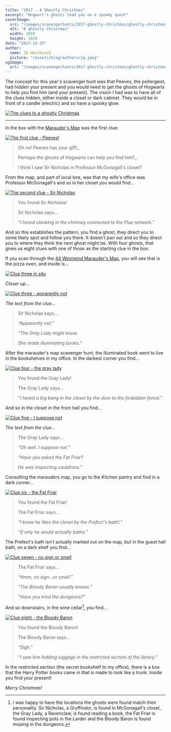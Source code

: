 ```yaml
---
title: "2017 - A Ghostly Christmas"
excerpt: "Hogwart's ghosts lead you on a spooky quest"
coverImage:
  src: "/images/scavengerhunts/2017-ghostly-christmas/ghostly-christmas.jpg"
  alt: "A ghostly Christmas"
  width: 3019
  height: 3019
date: "2017-12-25"
author:
  name: JG Heithcock
  picture: "/assets/blog/authors/jg.jpeg"
ogImage:
  url: "/images/scavengerhunts/2017-ghostly-christmas/ghostly-christmas.jpg"
---
```


The concept for this year's scavenger hunt was that Peeves, the poltergeist, had hidden your present and you would need to get the ghosts of Hogwarts to help you find him (and your present). The vision I had was to have all of the clues hidden, either inside a closet or dark cabinet. They would be in front of a candle (electric) and so have a spooky glow.

<a href="/images/scavengerhunts/2017-ghostly-christmas/box-and-clues.jpg">
<img src="/images/scavengerhunts/2017-ghostly-christmas/box-and-clues.jpg" alt="The clues to a ghostly Christmas" class="mapBorder" />
</a>

<hr/>

In the box with the [Marauder's Map](./2013-44-marauders/) was the first clue:

<a href="/images/scavengerhunts/2017-ghostly-christmas/clue-1.jpg">
<img src="/images/scavengerhunts/2017-ghostly-christmas/clue-1.jpg" alt="The first clue - Peeves!" class="mapBorder" />
</a>

> Oh no! Peeves has your gift!\_
>
> Perhaps the ghosts of Hogwarts can help you find him?\_
>
> I think I saw Sir Nicholas in Professor McGonagall's closet?

From the map, and part of local lore, was that my wife's office was Professor McGonagall's and so in her closet you would find...

<a href="/images/scavengerhunts/2017-ghostly-christmas/clue-2.jpg">
<img src="/images/scavengerhunts/2017-ghostly-christmas/clue-2.jpg" alt="The second clue - Sir Nicholas" class="mapBorder" />
</a>

> You found Sir Nicholas!
>
> Sir Nicholas says...
>
> _&ldquo;I heard clanking in the chimney connected to the Flue network.&rdquo;_

And so this establishes the pattern, you find a ghost, they direct you to some likely spot and follow you there. It doesn't pan out and so they direct you to where they think the next ghost might be. With four ghosts, that gives us eight clues with one of those as the starting clue in the box.

If you scan through the [44 Westwind Marauder's Map](https://www.44westwind.com/map/index.html), you will see that is the pizza oven, and inside is...

<a href="/images/scavengerhunts/2017-ghostly-christmas/clue-3-in-floo-network.jpg">
<img src="/images/scavengerhunts/2017-ghostly-christmas/clue-3-in-floo-network.jpg" alt="Clue three in situ" class="mapBorder" />
</a>

_Closer up..._

<a href="/images/scavengerhunts/2017-ghostly-christmas/clue-3.jpg">
<img src="/images/scavengerhunts/2017-ghostly-christmas/clue-3.jpg" alt="Clue three - apparently not" class="mapBorder" />
</a>

_The text from the clue..._

> Sir Nicholas says...
>
> _&ldquo;Apparently not.&rdquo;_
>
> _&ldquo;The Gray Lady might know._
>
> _She reads illuminating books.&rdquo;_

After the marauder's map scavenger hunt, the illuminated book went to live in the bookshelves in my office. In the darkest corner you find...

<a href="/images/scavengerhunts/2017-ghostly-christmas/clue-4.jpg">
<img src="/images/scavengerhunts/2017-ghostly-christmas/clue-4.jpg" alt="Clue four - the gray lady" class="mapBorder" />
</a>

> You found the Gray Lady!
>
> The Gray Lady says...
>
> _&ldquo;I heard a big bang in the closet by the door to the forbidden forest.&rdquo;_

And so in the closet in the front hall you find...

<a href="/images/scavengerhunts/2017-ghostly-christmas/clue-5.jpg">
<img src="/images/scavengerhunts/2017-ghostly-christmas/clue-5.jpg" alt="Clue five - I suppose not" class="mapBorder" />
</a>

_The text from the clue..._

> The Gray Lady says...
>
> _&ldquo;Oh well. I suppose not.&rdquo;_
>
> _&ldquo;Have you asked the Fat Friar?_
>
> _He was inspecting cauldrons.&rdquo;_

Consulting the marauders map, you go to the Kitchen pantry and find in a dark corner...

<a href="/images/scavengerhunts/2017-ghostly-christmas/clue-6.jpg">
<img src="/images/scavengerhunts/2017-ghostly-christmas/clue-6.jpg" alt="Clue six - the Fat Friar" class="mapBorder" />
</a>

> You found the Fat Friar!
>
> The Fat Friar says...
>
> _&ldquo;I know he likes the closet by the Prefect's bath!.&rdquo;_
>
> _&ldquo;If only he would actually bathe.&rdquo;_

The Prefect's bath isn't actually marked out on the map, but in the guest hall bath, on a dark shelf you find...

<a href="/images/scavengerhunts/2017-ghostly-christmas/clue-7.jpg">
<img src="/images/scavengerhunts/2017-ghostly-christmas/clue-7.jpg" alt="Clue seven - no sign or smell" class="mapBorder" />
</a>

> The Fat Friar says...
>
> _&ldquo;Hmm, no sign...or smell.&rdquo;_
>
> _&ldquo;The Bloody Baron usually knows.&rdquo;_
>
> _&ldquo;Have you tried the dungeons?&rdquo;_

And so downstairs, in the wine cellar[^1], you find...

[^1]: I was happy to have the locations the ghosts were found match their personality. Sir Nicholas, a Gryffindor, is found in McGonagall's closet, the Gray Lady, a Ravenclaw, is found reading a book, the Fat Friar is found inspecting pots in the Larder and the Bloody Baron is found moping in the dungeons.

<a href="/images/scavengerhunts/2017-ghostly-christmas/clue-8.jpg">
<img src="/images/scavengerhunts/2017-ghostly-christmas/clue-8.jpg" alt="Clue eight - the Bloody Baron" class="mapBorder" />
</a>

> You found the Bloody Baron!
>
> The Bloody Baron says...
>
> _&ldquo;Sigh.&rdquo;_
>
> _&ldquo;I saw him hidding luggage in the restricted section of the library.&rdquo;_

In the restricted section (the secret bookshelf to my office), there is a box that the Harry Potter books came in that is made to look like a trunk. Inside you find your present!

_Merry Christmas!_

